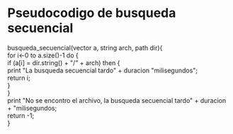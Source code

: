 # Pseudocodigo de busqueda secuencial  
busqueda_secuencial(vector <string> a, string arch, path dir){  
    for i←0 to a.size()-1 do {  
        if (a[i] = dir.string() + "/" + arch) then {  
            print "La busqueda secuencial tardo" + duracion "milisegundos";  
            return i;  
        }  
    }  
    print "No se encontro el archivo, la busqueda secuencial tardo" + duracion + "milisegundos;  
    return -1;  
}
